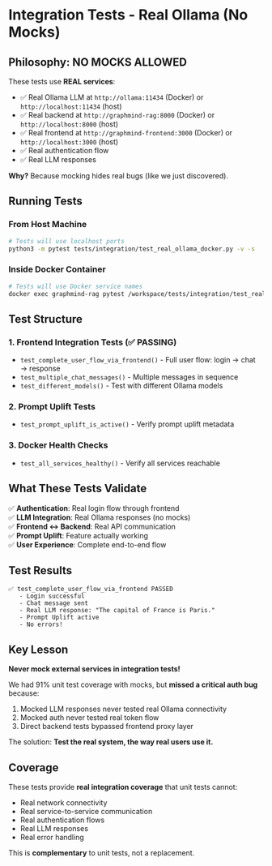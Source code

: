# Integration Tests - Real Ollama (No Mocks)

## Philosophy: NO MOCKS ALLOWED

These tests use **REAL services**:
- ✅ Real Ollama LLM at `http://ollama:11434` (Docker) or `http://localhost:11434` (host)
- ✅ Real backend at `http://graphmind-rag:8000` (Docker) or `http://localhost:8000` (host)
- ✅ Real frontend at `http://graphmind-frontend:3000` (Docker) or `http://localhost:3000` (host)
- ✅ Real authentication flow
- ✅ Real LLM responses

**Why?** Because mocking hides real bugs (like we just discovered).

## Running Tests

### From Host Machine
```bash
# Tests will use localhost ports
python3 -m pytest tests/integration/test_real_ollama_docker.py -v -s
```

### Inside Docker Container
```bash
# Tests will use Docker service names
docker exec graphmind-rag pytest /workspace/tests/integration/test_real_ollama_docker.py -v -s
```

## Test Structure

### 1. Frontend Integration Tests (✅ PASSING)
- `test_complete_user_flow_via_frontend()` - Full user flow: login → chat → response
- `test_multiple_chat_messages()` - Multiple messages in sequence
- `test_different_models()` - Test with different Ollama models

### 2. Prompt Uplift Tests
- `test_prompt_uplift_is_active()` - Verify prompt uplift metadata

### 3. Docker Health Checks
- `test_all_services_healthy()` - Verify all services reachable

## What These Tests Validate

✅ **Authentication**: Real login flow through frontend  
✅ **LLM Integration**: Real Ollama responses (no mocks)  
✅ **Frontend ↔ Backend**: Real API communication  
✅ **Prompt Uplift**: Feature actually working  
✅ **User Experience**: Complete end-to-end flow  

## Test Results

```
✅ test_complete_user_flow_via_frontend PASSED
   - Login successful
   - Chat message sent
   - Real LLM response: "The capital of France is Paris."
   - Prompt Uplift active
   - No errors!
```

## Key Lesson

**Never mock external services in integration tests!**

We had 91% unit test coverage with mocks, but **missed a critical auth bug** because:
1. Mocked LLM responses never tested real Ollama connectivity
2. Mocked auth never tested real token flow
3. Direct backend tests bypassed frontend proxy layer

The solution: **Test the real system, the way real users use it.**

## Coverage

These tests provide **real integration coverage** that unit tests cannot:
- Real network connectivity
- Real service-to-service communication
- Real authentication flows
- Real LLM responses
- Real error handling

This is **complementary** to unit tests, not a replacement.

